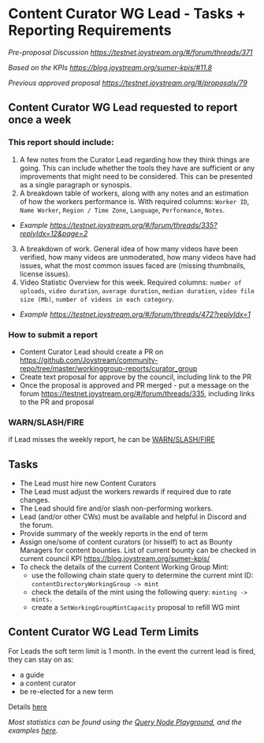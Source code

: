 # Content Curator WG Lead - Tasks + Reporting Requirements

*Pre-proposal Discussion https://testnet.joystream.org/#/forum/threads/371*

*Based on the KPIs https://blog.joystream.org/sumer-kpis/#11.8*

*Previous approved proposal https://testnet.joystream.org/#/proposals/79*

## Content Curator WG Lead requested to report once a week 
### This report should include:
1. A few notes from the Curator Lead regarding how they think things are going. This can include whether the tools they have are sufficient or any improvements that might need to be considered. This can be presented as a single paragraph or synospis.
2. A breakdown table of workers, along with any notes and an estimation of how the workers performance is. With required columns: ``Worker ID``,	``Name Worker``,	``Region / Time Zone``,	``Language``,	``Performance``,	``Notes``.
 - *Example https://testnet.joystream.org/#/forum/threads/335?replyIdx=12&page=2*
3. A breakdown of work. General idea of how many videos have been verified, how many videos are unmoderated, how many videos have had issues, what the most common issues faced are (missing thumbnails, license issues).
4. Video Statistic Overview for this week. Required columns: ``number of uploads``, ``video duration``, ``average duration``, ``median duration``, ``video file size (Mb)``, ``number of videos in each category``.
- *Example https://testnet.joystream.org/#/forum/threads/472?replyIdx=1*

### How to submit a report

- Content Curator Lead should create a PR on https://github.com/Joystream/community-repo/tree/master/workinggroup-reports/curator_group
- Create text proposal for approve by the council, including link to the PR
- Once the proposal is approved and PR merged - put a message on the forum https://testnet.joystream.org/#/forum/threads/335, including links to the PR and proposal

### WARN/SLASH/FIRE
if Lead misses the weekly report, he can be [WARN/SLASH/FIRE](https://github.com/Joystream/community-repo/blob/master/rules/Warn-Slash-Fire_rules_for_leads.md)

## Tasks

- The Lead must hire new Content Curators
- The Lead must adjust the workers rewards if required due to rate changes.
- The Lead should fire and/or slash non-performing workers.
- Lead (and/or other CWs) must be available and helpful in Discord and the forum.
- Provide summary of the weekly reports in the end of term
- Assign one/some of content curators (or hisself) to act as Bounty Managers for content bounties. List of current bounty can be checked in current council KPI https://blog.joystream.org/sumer-kpis/
- To check the details of the current Content Working Group Mint:
  - use the following chain state query to determine the current mint ID: `contentDirectoryWorkingGroup -> mint`
  - check the details of the mint using the following query: `minting -> mints.`
  - create a ``SetWorkingGroupMintCapacity`` proposal to refill WG mint

## Content Curator WG Lead Term Limits
For Leads the soft term limit is 1 month.
In the event the current lead is fired, they can stay on as:
- a guide
- a content curator
- be re-elected for a new term

Details [here](https://github.com/Joystream/community-repo/blob/master/rules/WG_Lead_Term_Limits.md)

*Most statistics can be found using the [Query Node Playground](https://hydra.joystream.org/graphql), and the examples [here](https://github.com/Joystream/helpdesk/tree/master/roles/content-curators/query-node-examples).*


